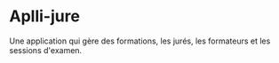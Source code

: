 # Aplli-jure

Une application qui gère des formations, les jurés, les formateurs et les sessions d'examen.


